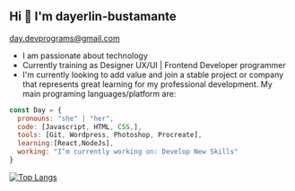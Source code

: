 <h2> Hi  👋 I'm dayerlin-bustamante </h2>

day.devprograms@gmail.com 

- I am passionate about technology 
- Currently training as Designer UX/UI | Frontend Developer programmer 
- I'm currently looking to add value and join a stable project or company that represents great learning for my professional development. My main programing languages/platform are:

```javascript
const Day = {
  pronouns: "she" | "her",
  code: [Javascript, HTML, CSS,],
  tools: [Git, Wordpress, Photoshop, Procreate],
  learning:[React,NodeJs],
  working: "I’m currently working on: Develop New Skills"
}
```
[![Top Langs](https://github-readme-stats.vercel.app/api/top-langs/?username=dayerlin-bustamante&layout=compact&theme=apprentice)](https://github.com/dayerlin-bustamante/github-readme-stats)
